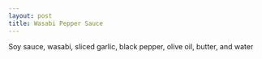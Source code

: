 ```yaml
---
layout: post
title: Wasabi Pepper Sauce
---
```


Soy sauce, wasabi, sliced garlic, black pepper, olive oil, butter, and water